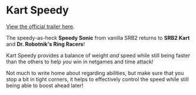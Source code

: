 # Kart Speedy
[View the official trailer here](https://www.youtube.com/watch?v=K5i_NNnKxHI).

The speedy-as-heck **Speedy Sonic** from vanilla SRB2 returns to **SRB2 Kart** and **Dr. Robotnik's Ring Racers**!

Kart Speedy provides a balance of weight *and* speed while still being faster than the others to help *you* win in netgames and time attack!

Not much to write home about regarding abilities, but make sure that you stop a bit in tight corners, it helps to effectively control the speed while still being able to boost ahead later!

